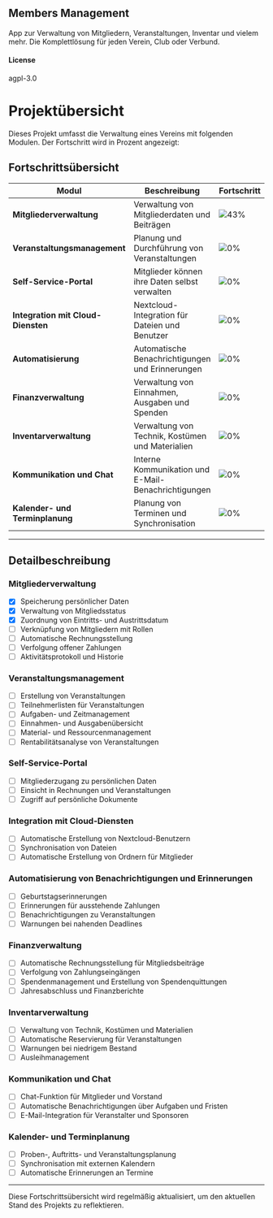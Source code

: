 ## Members Management

App zur Verwaltung von Mitgliedern, Veranstaltungen, Inventar und vielem mehr. Die Komplettlösung für jeden Verein, Club oder Verbund.

#### License

agpl-3.0

# Projektübersicht

Dieses Projekt umfasst die Verwaltung eines Vereins mit folgenden Modulen. Der Fortschritt wird in Prozent angezeigt:

## Fortschrittsübersicht

| Modul                           | Beschreibung                                       | Fortschritt |
|---------------------------------|---------------------------------------------------|-------------|
| **Mitgliederverwaltung**        | Verwaltung von Mitgliederdaten und Beiträgen      | ![43%](https://progress-bar.dev/43) |
| **Veranstaltungsmanagement**    | Planung und Durchführung von Veranstaltungen      | ![0%](https://progress-bar.dev/0) |
| **Self-Service-Portal**         | Mitglieder können ihre Daten selbst verwalten     | ![0%](https://progress-bar.dev/0) |
| **Integration mit Cloud-Diensten** | Nextcloud-Integration für Dateien und Benutzer    | ![0%](https://progress-bar.dev/0) |
| **Automatisierung**             | Automatische Benachrichtigungen und Erinnerungen  | ![0%](https://progress-bar.dev/0) |
| **Finanzverwaltung**            | Verwaltung von Einnahmen, Ausgaben und Spenden    | ![0%](https://progress-bar.dev/0) |
| **Inventarverwaltung**          | Verwaltung von Technik, Kostümen und Materialien  | ![0%](https://progress-bar.dev/0) |
| **Kommunikation und Chat**      | Interne Kommunikation und E-Mail-Benachrichtigungen | ![0%](https://progress-bar.dev/0)|
| **Kalender- und Terminplanung** | Planung von Terminen und Synchronisation          | ![0%](https://progress-bar.dev/0) |

---

## Detailbeschreibung

### Mitgliederverwaltung
- [x] Speicherung persönlicher Daten
- [x] Verwaltung von Mitgliedsstatus
- [x] Zuordnung von Eintritts- und Austrittsdatum
- [ ] Verknüpfung von Mitgliedern mit Rollen
- [ ] Automatische Rechnungsstellung
- [ ] Verfolgung offener Zahlungen
- [ ] Aktivitätsprotokoll und Historie

### Veranstaltungsmanagement
- [ ] Erstellung von Veranstaltungen
- [ ] Teilnehmerlisten für Veranstaltungen
- [ ] Aufgaben- und Zeitmanagement
- [ ] Einnahmen- und Ausgabenübersicht
- [ ] Material- und Ressourcenmanagement
- [ ] Rentabilitätsanalyse von Veranstaltungen

### Self-Service-Portal
- [ ] Mitgliederzugang zu persönlichen Daten
- [ ] Einsicht in Rechnungen und Veranstaltungen
- [ ] Zugriff auf persönliche Dokumente

### Integration mit Cloud-Diensten
- [ ] Automatische Erstellung von Nextcloud-Benutzern
- [ ] Synchronisation von Dateien
- [ ] Automatische Erstellung von Ordnern für Mitglieder

### Automatisierung von Benachrichtigungen und Erinnerungen
- [ ] Geburtstagserinnerungen
- [ ] Erinnerungen für ausstehende Zahlungen
- [ ] Benachrichtigungen zu Veranstaltungen
- [ ] Warnungen bei nahenden Deadlines

### Finanzverwaltung
- [ ] Automatische Rechnungsstellung für Mitgliedsbeiträge
- [ ] Verfolgung von Zahlungseingängen
- [ ] Spendenmanagement und Erstellung von Spendenquittungen
- [ ] Jahresabschluss und Finanzberichte

### Inventarverwaltung
- [ ] Verwaltung von Technik, Kostümen und Materialien
- [ ] Automatische Reservierung für Veranstaltungen
- [ ] Warnungen bei niedrigem Bestand
- [ ] Ausleihmanagement

### Kommunikation und Chat
- [ ] Chat-Funktion für Mitglieder und Vorstand
- [ ] Automatische Benachrichtigungen über Aufgaben und Fristen
- [ ] E-Mail-Integration für Veranstalter und Sponsoren

### Kalender- und Terminplanung
- [ ] Proben-, Auftritts- und Veranstaltungsplanung
- [ ] Synchronisation mit externen Kalendern
- [ ] Automatische Erinnerungen an Termine

---

Diese Fortschrittsübersicht wird regelmäßig aktualisiert, um den aktuellen Stand des Projekts zu reflektieren.
